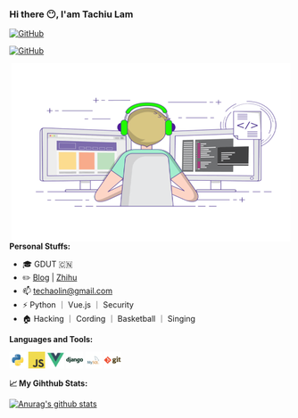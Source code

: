 ### Hi there 😶, I'am Tachiu Lam

[![GitHub](https://img.shields.io/badge/dynamic/json?logo=github&label=GitHub&labelColor=495867&color=495867&query=%24.data.totalSubs&url=https%3A%2F%2Fapi.spencerwoo.com%2Fsubstats%2F%3Fsource%3Dgithub%26queryKey%3Dtachiulam&style=?style=flat-square)](https://github.com/tachiulam)

[![GitHub](https://img.shields.io/badge/dynamic/json?logo=zhihu&label=Zhihu&labelColor=495867&color=495867&query=%24.data.totalSubs&url=https%3A%2F%2Fapi.spencerwoo.com%2Fsubstats%2F%3Fsource%3Dgithub%26queryKey%3Dtachiulam&style=?style=flat-square)](https://github.com/tachiulam)

<img align="right" alt="GIF" src="https://raw.githubusercontent.com/TachiuLam/tachiulam/dev/static/img/coding-freak.gif?raw=true" width="500" height="320" />

**Personal Stuffs:**
- 🎓 GDUT 🇨🇳
- ✏️ [Blog](https://tclam.cn) | [Zhihu](https://www.zhihu.com/people/tachiulam)
- 📫 techaolin@gmail.com
- ⚡ Python ｜ Vue.js ｜ Security 
- 🏠 Hacking ｜ Cording ｜ Basketball ｜ Singing

**Languages and Tools:**  

<code><img height="30" src="https://raw.githubusercontent.com/github/explore/80688e429a7d4ef2fca1e82350fe8e3517d3494d/topics/python/python.png"></code>
<code><img height="30" src="https://raw.githubusercontent.com/github/explore/80688e429a7d4ef2fca1e82350fe8e3517d3494d/topics/javascript/javascript.png"></code>
<code><img height="30" src="https://raw.githubusercontent.com/github/explore/80688e429a7d4ef2fca1e82350fe8e3517d3494d/topics/vue/vue.png"></code>
<code><img height="30" src="https://raw.githubusercontent.com/github/explore/80688e429a7d4ef2fca1e82350fe8e3517d3494d/topics/django/django.png"></code>
<code><img height="30" src="https://raw.githubusercontent.com/github/explore/80688e429a7d4ef2fca1e82350fe8e3517d3494d/topics/mysql/mysql.png"></code>
<code><img height="30" src="https://raw.githubusercontent.com/github/explore/80688e429a7d4ef2fca1e82350fe8e3517d3494d/topics/git/git.png"></code>


**📈 My Gihthub Stats:**

[![Anurag's github stats](https://github-readme-stats.vercel.app/api?username=tachiulam&show_icons=true&theme=tokyonight)](https://github.com/anuraghazra/github-readme-stats)
